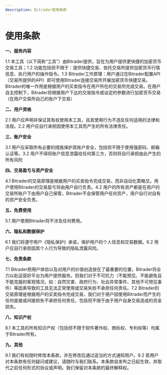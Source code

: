 ```yaml
---
description: Bitrader使用条款
---
```


# 使用条款

**一、服务内容**

1.1 本工具（以下简称“工具”）由Bitrader提供，旨在为用户提供更快捷的加密货币交易工具；1.2 功能包括但不限于：提供快捷交易、依托交易所提供加密货币行情信息、执行用户的操作指令。1.3 Bitrader工作原理：用户通过在Bitrader配置API（交易所提供的API）即可使用Bitrader连接交易所开展加密货币快捷交易。Bitrader的唯一作用是根据用户的买卖指令在用户所在的交易所完成交易。在用户自主控制下，Bitrader将根据用户下达的交易指令或设定的参数进行加密货币交易（在用户交易所自己的账户下交易）

**二、用户资格**

2.1 用户应声明并保证其有权使用本工具，且其使用行为不违反任何适用的法律和法规。2.2 用户应自行承担因使用本工具而产生的所有法律责任。

**三、账户安全**

3.1 用户应采取所有必要的措施保护其账户安全，包括但不限于使用强密码、邮箱认证等。3.2 用户不得将账户信息泄露给任何第三方，否则将自行承担由此产生的所有风险

**四、交易盈亏与资产安全**

4.1 Bitrader的交易原理是根据用户的买卖指令完成交易，而非自动化策略交。用户使用Bitrader的交易盈亏将由用户自行负责。4.2 用户的所有资产都是在用户的交易所账户下由用户自己保管，Bitrader不会保管用户任何资产，用户自行对自有的资产安全负责。

**五、免费使用**

5.1 用户使用Bitrader将不涉及任何费用。

**六、隐私和数据保护**

6.1 我们将遵守用户《隐私保护》承诺，保护用户的个人信息和交易数据。6.2 用户应自行承担因其个人行为导致的隐私泄露风险。

**七、免责条款**

7.1 Bitrader把用户体验以及对用户的价值创造放在了最重要的位置，Bitrader将全力以赴运营好平台为用户提供服务。但我们对于不可抗力（不能预见、不能避免且不能克服的客观情况，如：自然灾害、政府行为、社会异常事件、其他不可预见事件）等因素导致的工具无法正常使用或交易失败不承担任何责任。7.2 Bitrader的交易原理是根据用户的买卖指令完成交易，我们对于用户因使用Bitrader而产生的任何直接或间接损失不承担任何责任，包括但不限于由于用户自身交易造成的资金损失。

**八、知识产权**

8.1 本工具的所有知识产权（包括但不限于软件著作权、商标权、专利权等）均属于Bitrader所有。

**九、其他**

9.1 我们有权随时修改本条款，并在修改后通过适当的方式通知用户。9.2 若用户对本条款有任何疑问或建议，请随时与我们联系。本条款自发布之日起生效，并取代之前任何形式的协议或声明。我们保留对本条款的最终解释权。
